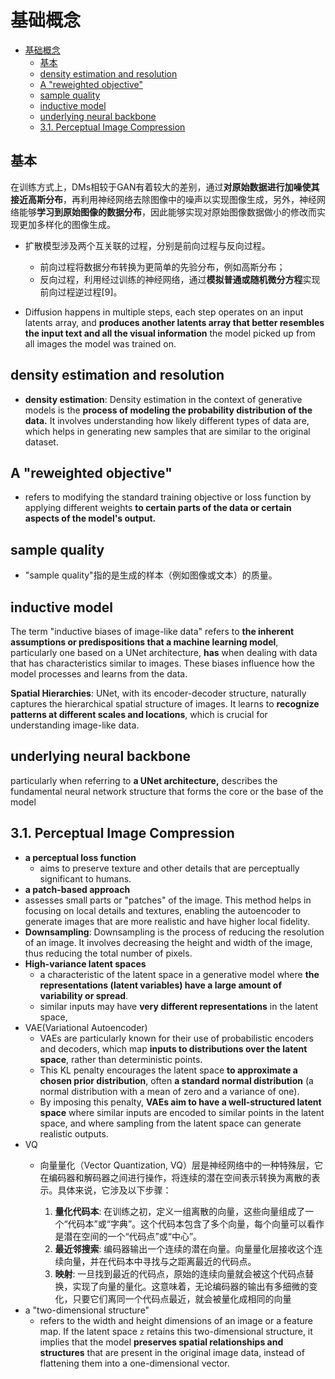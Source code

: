 # 基础概念

- [基础概念](#基础概念)
  - [基本](#基本)
  - [density estimation and resolution](#density-estimation-and-resolution)
  - [A "reweighted objective"](#a-reweighted-objective)
  - [sample quality](#sample-quality)
  - [inductive model](#inductive-model)
  - [underlying neural backbone](#underlying-neural-backbone)
  - [3.1. Perceptual Image Compression](#31-perceptual-image-compression)


## 基本

在训练方式上，DMs相较于GAN有着较大的差别，通过**对原始数据进行加噪使其接近高斯分布**，再利用神经网络去除图像中的噪声以实现图像生成，另外，神经网络能够**学习到原始图像的数据分布**，因此能够实现对原始图像数据做小的修改而实现更加多样化的图像生成。

- 扩散模型涉及两个互关联的过程，分别是前向过程与反向过程。

  - 前向过程将数据分布转换为更简单的先验分布，例如高斯分布；
  - 反向过程，利用经过训练的神经网络，通过**模拟普通或随机微分方程**实现前向过程逆过程[9]。

- Diffusion happens in multiple steps, each step operates on an input latents array, and **produces another latents array that better resembles the input text and all the visual information** the model picked up from all images the model was trained on.

## density estimation and resolution

- **density estimation**: Density estimation in the context of generative models is the **process of modeling the probability distribution of the data.** It involves understanding how likely different types of data are, which helps in generating new samples that are similar to the original dataset.

## A "reweighted objective" 

- refers to modifying the standard training objective or loss function by applying different weights **to certain parts of the data or certain aspects of the model's output.** 

## sample quality

- "sample quality"指的是生成的样本（例如图像或文本）的质量。

## inductive model

The term "inductive biases of image-like data" refers to **the inherent assumptions or predispositions that a machine learning model**, particularly one based on a UNet architecture, **has** when dealing with data that has characteristics similar to images. These biases influence how the model processes and learns from the data. 

**Spatial Hierarchies**: UNet, with its encoder-decoder structure, naturally captures the hierarchical spatial structure of images. It learns to **recognize patterns at different scales and locations**, which is crucial for understanding image-like data.

## underlying neural backbone

particularly when referring to **a UNet architecture,** describes the fundamental neural network structure that forms the core or the base of the model

## 3.1. Perceptual Image Compression

- **a perceptual loss function**
  - aims to preserve texture and other details that are perceptually significant to humans.
-  **a patch-based approach**
  -  assesses small parts or "patches" of the image. This method helps in focusing on local details and textures, enabling the autoencoder to generate images that are more realistic and have higher local fidelity.
- **Downsampling**: Downsampling is the process of reducing the resolution of an image. It involves decreasing the height and width of the image, thus reducing the total number of pixels.
- **High-variance latent spaces**
  -  a characteristic of the latent space in a generative model where **the representations (latent variables) have a large amount of variability or spread**. 
  - similar inputs may have **very different representations** in the latent space, 
- VAE(Variational Autoencoder)
  - VAEs are particularly known for their use of probabilistic encoders and decoders, which map **inputs to distributions over the latent space**, rather than deterministic points.
  - This KL penalty encourages the latent space **to approximate a chosen prior distribution**, often **a standard normal distribution** (a normal distribution with a mean of zero and a variance of one). 
  - By imposing this penalty, **VAEs aim to have a well-structured latent space** where similar inputs are encoded to similar points in the latent space, and where sampling from the latent space can generate realistic outputs.
- VQ
  - 向量量化（Vector Quantization, VQ）层是神经网络中的一种特殊层，它在编码器和解码器之间进行操作，将连续的潜在空间表示转换为离散的表示。具体来说，它涉及以下步骤：

    1.  **量化代码本**: 在训练之初，定义一组离散的向量，这些向量组成了一个“代码本”或“字典”。这个代码本包含了多个向量，每个向量可以看作是潜在空间的一个“代码点”或“中心”。
    2.  **最近邻搜索**: 编码器输出一个连续的潜在向量。向量量化层接收这个连续向量，并在代码本中寻找与之距离最近的代码点。  
    3.  **映射**: 一旦找到最近的代码点，原始的连续向量就会被这个代码点替换，实现了向量的量化。这意味着，无论编码器的输出有多细微的变化，只要它们离同一个代码点最近，就会被量化成相同的向量
- a "two-dimensional structure"
  - refers to the width and height dimensions of an image or a feature map. If the latent space `z` retains this two-dimensional structure, it implies that the model **preserves spatial relationships and structures** that are present in the original image data, instead of flattening them into a one-dimensional vector.

